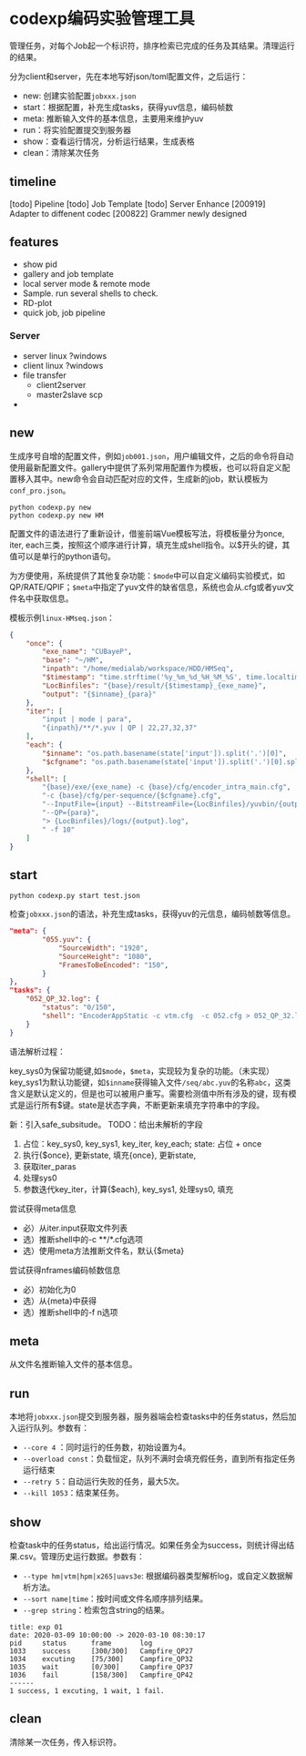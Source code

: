 # codexp编码实验管理工具

管理任务，对每个Job起一个标识符，排序检索已完成的任务及其结果。清理运行的结果。

分为client和server，先在本地写好json/toml配置文件，之后运行：

- new: 创建实验配置`jobxxx.json`
- start：根据配置，补充生成tasks，获得yuv信息，编码帧数
- meta: 推断输入文件的基本信息，主要用来维护yuv
- run：将实验配置提交到服务器
- show：查看运行情况，分析运行结果，生成表格
- clean：清除某次任务


## timeline

[todo] Pipeline
[todo] Job Template
[todo] Server Enhance
[200919] Adapter to diffenent codec
[200822] Grammer newly designed

## features
- show pid
- gallery and job template
- local server mode & remote mode
- Sample. run several shells to check.
- RD-plot
- quick job, job pipeline

### Server
- server linux ?windows
- client linux ?windows
- file transfer
  - client2server 
  - master2slave scp
- 


## new

生成序号自增的配置文件，例如`job001.json`，用户编辑文件，之后的命令将自动使用最新配置文件。gallery中提供了系列常用配置作为模板，也可以将自定义配置移入其中。new命令会自动匹配对应的文件，生成新的job，默认模板为`conf_pro.json`。

```shell
python codexp.py new
python codexp.py new HM
```

配置文件的语法进行了重新设计，借鉴前端Vue模板写法，将模板量分为once, iter, each三类，按照这个顺序进行计算，填充生成shell指令。以$开头的键，其值可以是单行的python语句。

为方便使用，系统提供了其他复杂功能：`$mode`中可以自定义编码实验模式，如QP/RATE/QPIF；`$meta`中指定了yuv文件的缺省信息，系统也会从.cfg或者yuv文件名中获取信息。

模板示例`linux-HMseq.json`：

```json
{
    "once": {
        "exe_name": "CUBayeP",
        "base": "~/HM",
        "inpath": "/home/medialab/workspace/HDD/HMSeq",
        "$timestamp": "time.strftime('%y_%m_%d_%H_%M_%S', time.localtime(time.time()))",
        "LocBinfiles": "{base}/result/{$timestamp}_{exe_name}",
        "output": "{$inname}_{para}"
    },
    "iter": [
        "input | mode | para",
        "{inpath}/**/*.yuv | QP | 22,27,32,37"
    ],
    "each": {
        "$inname": "os.path.basename(state['input']).split('.')[0]",
        "$cfgname": "os.path.basename(state['input']).split('.')[0].split('_')[0]"
    },
    "shell": [
        "{base}/exe/{exe_name} -c {base}/cfg/encoder_intra_main.cfg",
        "-c {base}/cfg/per-sequence/{$cfgname}.cfg",
        "--InputFile={input} --BitstreamFile={LocBinfiles}/yuvbin/{output}_{exe_name}.hevc",
        "--QP={para}",
        "> {LocBinfiles}/logs/{output}.log",
        " -f 10"
    ]
}
```

## start

```shell
python codexp.py start test.json
```

检查`jobxxx.json`的语法，补充生成tasks，获得yuv的元信息，编码帧数等信息。

```json
"meta": {
        "055.yuv": {
            "SourceWidth": "1920",
            "SourceHeight": "1080",
            "FramesToBeEncoded": "150",
        }
},
"tasks": {
    "052_QP_32.log": {
        "status": "0/150",
        "shell": "EncoderAppStatic -c vtm.cfg  -c 052.cfg > 052_QP_32.log "
    }
}
```

语法解析过程：

key_sys0为保留功能键,如`$mode`，`$meta`，实现较为复杂的功能。（未实现）key_sys1为默认功能键，如`$inname`获得输入文件`/seq/abc.yuv`的名称`abc`，这类含义是默认定义的，但是也可以被用户重写。需要检测值中所有涉及的键，现有模式是运行所有$键。state是状态字典，不断更新来填充字符串中的字段。

新：引入safe_subsitude。
TODO：给出未解析的字段

1. 占位：key_sys0, key_sys1, key_iter, key_each; state: 占位 + once 
2. 执行{$once}, 更新state, 填充{once}, 更新state, 
3. 获取iter_paras
4. 处理sys0
5. 参数迭代key_iter，计算{$each}, key_sys1, 处理sys0, 填充

尝试获得meta信息
- 必）从iter.input获取文件列表
- 选）推断shell中的-c **/*.cfg选项
- 选）使用meta方法推断文件名，默认{$meta}

尝试获得nframes编码帧数信息
- 必）初始化为0
- 选）从{meta}中获得
- 选）推断shell中的-f n选项

## meta

从文件名推断输入文件的基本信息。

## run

本地将`jobxxx.json`提交到服务器，服务器端会检查tasks中的任务status，然后加入运行队列。参数有：

- `--core 4` ：同时运行的任务数，初始设置为4。
- `--overload const`：负载恒定，队列不满时会填充假任务，直到所有指定任务运行结束
- `--retry 5`：自动运行失败的任务，最大5次。
- `--kill 1053`：结束某任务。


## show

检查task中的任务status，给出运行情况。如果任务全为success，则统计得出结果.csv。管理历史运行数据。参数有：

- `--type hm|vtm|hpm|x265|uavs3e`: 根据编码器类型解析log，或自定义数据解析方法。
- `--sort name|time`：按时间或文件名顺序排列结果。
- `--grep string`：检索包含string的结果。

```
title: exp 01
date: 2020-03-09 10:00:00 -> 2020-03-10 08:30:17
pid		status		frame		log
1033	success		[300/300]	Campfire_QP27
1034	excuting	[75/300]	Campfire_QP32
1035	wait		[0/300]		Campfire_QP37
1036	fail		[158/300]	Campfire_QP42
------
1 success, 1 excuting, 1 wait, 1 fail.
```

## clean

清除某一次任务，传入标识符。